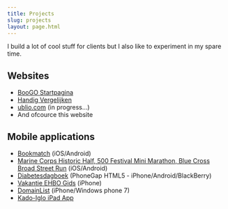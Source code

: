 ```yaml
---
title: Projects
slug: projects
layout: page.html
---
```


I build a lot of cool stuff for clients but I also like to experiment in my spare time.

## Websites

* [BooGO Startpagina](http://www.boogo.nl)
* [Handig Vergelijken](http://www.handigvergelijken.nl)
* [ublio.com](http://ublio.com) (in progress...)
* And ofcource this website

## Mobile applications

* [Bookmatch](http://www.bookmatch.nl) (iOS/Android)
* [Marine Corps Historic Half, 500 Festival Mini Marathon, Blue Cross Broad Street Run](http://wllnr.nl/2014/04/23/app-building-platform/) (iOS/Android)
* [Diabetesdagboek](http://www.agisweb.nl/Voor_Consumenten/Mobiele_applicaties/Diabetesdagboek_op_uw_mobiel) (PhoneGap HTML5 - iPhone/Android/BlackBerry)
* [Vakantie EHBO Gids](http://www.agisweb.nl/Voor_Consumenten/Mobiele_applicaties/Gezondheidsinformatie_op_uw_mobiel) (iPhone)
* [DomainList](https://itunes.apple.com/md/app/domainlist/id366223419?mt=8) (iPhone/Windows phone 7)
* [Kado-Iglo iPad App](http://kado-iglo.nl)
